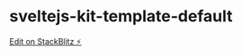 # sveltejs-kit-template-default

[Edit on StackBlitz ⚡️](https://stackblitz.com/edit/sveltejs-kit-template-default-iibnb8)